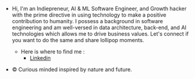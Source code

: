 - Hi, I'm an Indiepreneur, AI & ML Software Engineer, and Growth hacker with the prime directive in using technology to make a positive contribution to humanity. I possess a background in software engineering and am well-versed in data architecture, back-end, and AI technologies which allows me to drive business values. Let's connect if you want to do the same and share lollipop moments.
     - Here is where to find me :
       - [Linkedin](https://www.linkedin.com/in/innocent-charles/)
  
- © Curious minded inspired by nature and future.

<!---
innocent-charles/innocent-charles is a ✨ special ✨ repository because its `README.md` (this file) appears on your GitHub profile.
You can click the Preview link to take a look at your changes.
--->

